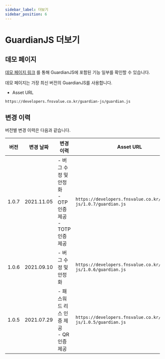 ```yaml
---
sidebar_label: 더보기
sidebar_position: 6
---
```

# GuardianJS 더보기

## 데모 페이지
[데모 페이지 링크](https://developers.fnsvalue.co.kr/guardian-js/demo/)
를 통해 GuardianJS에 포함된 기능 일부를 확인할 수 있습니다.

데모 페이지는 가장 최신 버전의 GuardianJS를 사용합니다.
- Asset URL
```
https://developers.fnsvalue.co.kr/guardian-js/guardian.js
```

## 변경 이력
버전별 변경 이력은 다음과 같습니다.

|버전|변경 날짜|변경 이력|Asset URL|
|---|---|---|---|
|1.0.7| 2021.11.05 | - 버그 수정 및 안정화<br/>- OTP 인증 제공<br/>- TOTP 인증 제공 | `https://developers.fnsvalue.co.kr/guardian-js/1.0.7/guardian.js` |
|1.0.6| 2021.09.10 | - 버그 수정 및 안정화 | `https://developers.fnsvalue.co.kr/guardian-js/1.0.6/guardian.js` |
|1.0.5| 2021.07.29 | - 패스워드 리스 인증 제공<br/>- QR 인증 제공 | `https://developers.fnsvalue.co.kr/guardian-js/1.0.5/guardian.js` |
